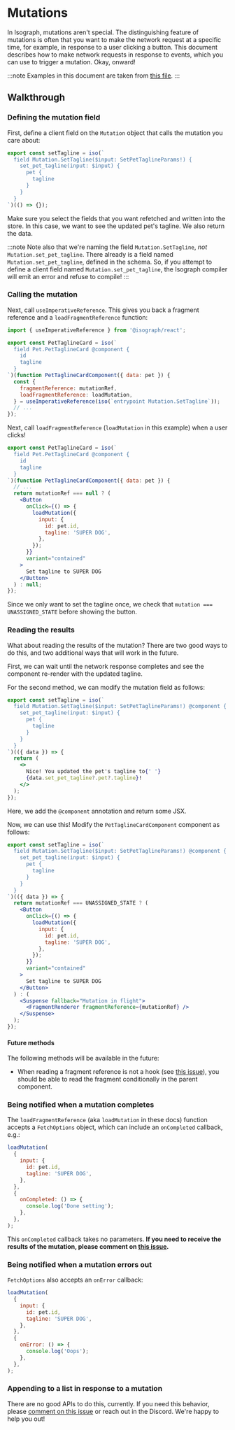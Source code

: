 # Mutations

In Isograph, mutations aren't special. The distinguishing feature of mutations is often that you want to make the network request at a specific time, for example, in response to a user clicking a button. This document describes how to make network requests in response to events, which you can use to trigger a mutation. Okay, onward!

:::note
Examples in this document are taken from [this file](https://github.com/isographlabs/isograph/blob/91d3020f7f28a9cd91c250a9457f6a6bc7fd1562/demos/pet-demo/src/components/PetTaglineCard.tsx).
:::

## Walkthrough

### Defining the mutation field

First, define a client field on the `Mutation` object that calls the mutation you care about:

```jsx
export const setTagline = iso(`
  field Mutation.SetTagline($input: SetPetTaglineParams!) {
    set_pet_tagline(input: $input) {
      pet {
        tagline
      }
    }
  }
`)(() => {});
```

Make sure you select the fields that you want refetched and written into the store. In this case, we want to see the updated pet's tagline. We also return the data.

:::note
Note also that we're naming the field `Mutation.SetTagline`, _not_ `Mutation.set_pet_tagline`. There already is a field named `Mutation.set_pet_tagline`, defined in the schema. So, if you attempt to define a client field named `Mutation.set_pet_tagline`, the Isograph compiler will emit an error and refuse to compile!
:::

### Calling the mutation

Next, call `useImperativeReference`. This gives you back a fragment reference and a `loadFragmentReference` function:

```jsx
import { useImperativeReference } from '@isograph/react';

export const PetTaglineCard = iso(`
  field Pet.PetTaglineCard @component {
    id
    tagline
  }
`)(function PetTaglineCardComponent({ data: pet }) {
  const {
    fragmentReference: mutationRef,
    loadFragmentReference: loadMutation,
  } = useImperativeReference(iso(`entrypoint Mutation.SetTagline`));
  // ...
});
```

Next, call `loadFragmentReference` (`loadMutation` in this example) when a user clicks!

```jsx
export const PetTaglineCard = iso(`
  field Pet.PetTaglineCard @component {
    id
    tagline
  }
`)(function PetTaglineCardComponent({ data: pet }) {
  // ...
  return mutationRef === null ? (
    <Button
      onClick={() => {
        loadMutation({
          input: {
            id: pet.id,
            tagline: 'SUPER DOG',
          },
        });
      }}
      variant="contained"
    >
      Set tagline to SUPER DOG
    </Button>
  ) : null;
});
```

Since we only want to set the tagline once, we check that `mutation === UNASSIGNED_STATE` before showing the button.

### Reading the results

What about reading the results of the mutation? There are two good ways to do this, and two additional ways that will work in the future.

First, we can wait until the network response completes and see the component re-render with the updated tagline.

For the second method, we can modify the mutation field as follows:

```jsx
export const setTagline = iso(`
  field Mutation.SetTagline($input: SetPetTaglineParams!) @component {
    set_pet_tagline(input: $input) {
      pet {
        tagline
      }
    }
  }
`)(({ data }) => {
  return (
    <>
      Nice! You updated the pet's tagline to{' '}
      {data.set_pet_tagline?.pet?.tagline}!
    </>
  );
});
```

Here, we add the `@component` annotation and return some JSX.

Now, we can use this! Modify the `PetTaglineCardComponent` component as follows:

```jsx
export const setTagline = iso(`
  field Mutation.SetTagline($input: SetPetTaglineParams!) @component {
    set_pet_tagline(input: $input) {
      pet {
        tagline
      }
    }
  }
`)(({ data }) => {
  return mutationRef === UNASSIGNED_STATE ? (
    <Button
      onClick={() => {
        loadMutation({
          input: {
            id: pet.id,
            tagline: 'SUPER DOG',
          },
        });
      }}
      variant="contained"
    >
      Set tagline to SUPER DOG
    </Button>
  ) : (
    <Suspense fallback="Mutation in flight">
      <FragmentRenderer fragmentReference={mutationRef} />
    </Suspense>
  );
});
```

#### Future methods

The following methods will be available in the future:

- When reading a fragment reference is not a hook (see [this issue](https://github.com/isographlabs/isograph/issues/273)), you should be able to read the fragment conditionally in the parent component.

### Being notified when a mutation completes

The `loadFragmentReference` (aka `loadMutation` in these docs) function accepts a `FetchOptions` object, which can include an `onCompleted` callback, e.g.:

```jsx
loadMutation(
  {
    input: {
      id: pet.id,
      tagline: 'SUPER DOG',
    },
  },
  {
    onCompleted: () => {
      console.log('Done setting');
    },
  },
);
```

This `onCompleted` callback takes no parameters. **If you need to receive the results of the mutation, please comment on [this issue](https://github.com/isographlabs/isograph/issues/277).**

### Being notified when a mutation errors out

`FetchOptions` also accepts an `onError` callback:

```jsx
loadMutation(
  {
    input: {
      id: pet.id,
      tagline: 'SUPER DOG',
    },
  },
  {
    onError: () => {
      console.log('Oops');
    },
  },
);
```

### Appending to a list in response to a mutation

There are no good APIs to do this, currently. If you need this behavior, please [comment on this issue](https://github.com/isographlabs/isograph/issues/278) or reach out in the Discord. We're happy to help you out!
